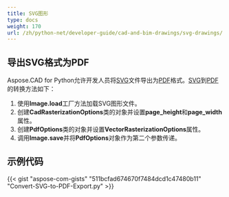 ```yaml
---
title: SVG图形
type: docs
weight: 170
url: /zh/python-net/developer-guide/cad-and-bim-drawings/svg-drawings/
---
```


## **导出SVG格式为PDF**

Aspose.CAD for Python允许开发人员将[SVG](https://docs.fileformat.com/page-description-language/svg/)文件导出为[PDF](https://docs.fileformat.com/pdf/)格式。[SVG](https://docs.fileformat.com/page-description-language/svg/)到[PDF](https://docs.fileformat.com/pdf/)的转换方法如下：

1. 使用**Image.load**工厂方法加载SVG图形文件。
1. 创建**CadRasterizationOptions**类的对象并设置**page_height**和**page_width**属性。
1. 创建**PdfOptions**类的对象并设置**VectorRasterizationOptions**属性。
1. 调用**Image.save**并将**PdfOptions**对象作为第二个参数传递。

## 示例代码

{{< gist "aspose-com-gists" "511bcfad674670f7484dcd1c47480b11" "Convert-SVG-to-PDF-Export.py" >}}
